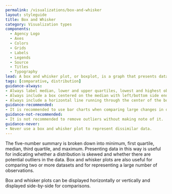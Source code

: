 ```yaml
---
permalink: /visualizations/box-and-whisker
layout: styleguide
title: Box and Whisker
category: Visualization types
components:
  - Agency Logo
  - Axes
  - Colors
  - Grids
  - Labels
  - Legends
  - Source
  - Titles
  - Typography
lead: A box and whisker plot, or boxplot, is a graph that presents data in a five-number summary.
tags: [comparative, distribution]
guidance-always:
- Always label median, lower and upper quartiles, lowest and highest observations clearly.
- Always include a box centered on the median with left/bottom side ending at the lower quartile and right/top side at the upper quartile.
- Always include a horizontal line running through the center of the box beginning at the lowest observation and ending at the highest observation
guidance-recommended:
- It is recommended to use bar charts when comparing large changes in data values.
guidance-not-recommended:
- It is not recommended to remove outliers without making note of it.
guidance-never:
- Never use a box and whisker plot to represent dissimilar data.
---
```


<p>
  The five-number summary is broken down into minimum, first quartile, median, third quartile, and maximum. Presenting data in this way is useful for indicating whether a distribution is skewed and whether there are potential outliers in the data. Box and whisker plots are also useful for comparing two or more datasets and for representing a large number of observations. 
</p>
<p>
  Box and whisker plots can be displayed horizontally or vertically and displayed side-by-side for comparisons.
</p>